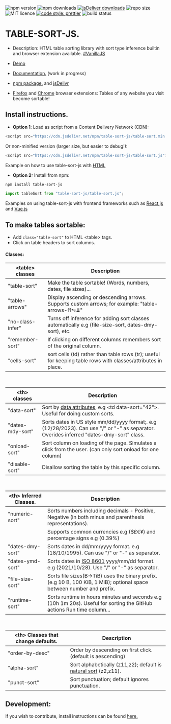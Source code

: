 ![npm version](https://img.shields.io/npm/v/table-sort-js)
![npm downloads](https://img.shields.io/npm/dm/table-sort-js)
[![jsDeliver downloads](https://data.jsdelivr.com/v1/package/npm/table-sort-js/badge)](https://www.jsdelivr.com/package/npm/table-sort-js)
![repo size](https://img.shields.io/github/repo-size/kyle-wannaacott/table-sort-js)
![MIT licence](https://img.shields.io/github/license/kyle-wannacott/table-sort-js)
[![code style: prettier](https://img.shields.io/badge/code_style-prettier-ff69b4.svg?style=flat-square)](https://github.com/prettier/prettier)
![build status](https://img.shields.io/github/actions/workflow/status/kyle-wannacott/table-sort-js/jest.yml?branch=master)

# TABLE-SORT-JS.

- Description: HTML table sorting library with sort type inference builtin and browser extension available. [#VanillaJS](http://vanilla-js.com/)

- [Demo](https://kyle-wannacott.github.io/Portfolio/#/GitHub)
- [Documentation.](https://kyle-wannacott.github.io/table-sort-js/docs/about.html)
  (work in progress)
- [npm package.](https://www.npmjs.com/package/table-sort-js) and [jsDelivr](https://www.jsdelivr.com/package/npm/table-sort-js)
- [Firefox](https://addons.mozilla.org/en-US/firefox/addon/table-sort-js/) and [Chrome](https://chrome.google.com/webstore/detail/table-sort-js/dioemkojkjhlhmfiocgniipejgkbfibb) browser extensions: Tables of any website you visit become sortable!

## Install instructions.

- <b>Option 1</b>: Load as script from a Content Delivery Network (CDN):

```javascript
<script src="https://cdn.jsdelivr.net/npm/table-sort-js/table-sort.min.js"></script>
```

Or non-minified version (larger size, but easier to debug!):

```javascript
<script src="https://cdn.jsdelivr.net/npm/table-sort-js/table-sort.js"></script>
```

Example on how to use table-sort-js with [HTML](https://kyle-wannacott.github.io/table-sort-js/docs/html5.html)

- <b>Option 2:</b> Install from npm:

```javascript
npm install table-sort-js
```

```javascript
import tableSort from "table-sort-js/table-sort.js";
```

Examples on using table-sort-js with frontend frameworks such as [React.js](https://kyle-wannacott.github.io/table-sort-js/docs/react.html) and [Vue.js](https://kyle-wannacott.github.io/table-sort-js/docs/vue.html)

## To make tables sortable:

- Add `class="table-sort"` to HTML &lt;table&gt; tags.
- Click on table headers to sort columns.

#### Classes:

| &lt;table&gt; classes | Description                                                                                                  |
| --------------------- | ------------------------------------------------------------------------------------------------------------ |
| "table-sort"          | Make the table sortable! (Words, numbers, dates, file sizes)...                                              |
| "table-arrows"        | Display ascending or descending arrows. Supports custom arrows; for example: "table-arrows-⇈⇋⇊"              |
| "no-class-infer"      | Turns off inference for adding sort classes automatically e.g (file-size-sort, dates-dmy-sort), etc.         |
| "remember-sort"       | If clicking on different columns remembers sort of the original column.                                      |
| "cells-sort"          | sort cells (td) rather than table rows (tr); useful for keeping table rows with classes/attributes in place. |

<br>

| &lt;th&gt; classes | Description                                                                                                                                                             |
| ------------------ | ----------------------------------------------------------------------------------------------------------------------------------------------------------------------- |
| "data-sort"        | Sort by [data attributes](https://developer.mozilla.org/en-US/docs/Learn/HTML/Howto/Use_data_attributes), e.g &lt;td data-sort="42"&gt;. Useful for doing custom sorts. |
| "dates-mdy-sort"   | Sorts dates in US style mm/dd/yyyy format;. e.g (12/28/2023). Can use "/" or "-" as separator. Overides inferred "dates-dmy-sort" class.                                |
| "onload-sort"      | Sort column on loading of the page. Simulates a click from the user. (can only sort onload for one column)                                                              |
| "disable-sort"     | Disallow sorting the table by this specific column.                                                                                                                     |

<br>

| &lt;th&gt; Inferred Classes. | Description                                                                                                                         |
| ---------------------------- | ----------------------------------------------------------------------------------------------------------------------------------- |
| "numeric-sort"               | Sorts numbers including decimals - Positive, Negative (in both minus and parenthesis representations).                              |
|                              | Supports common currencies e.g ($£€¥) and percentage signs e.g (0.39%)                                                              |
| "dates-dmy-sort"             | Sorts dates in dd/mm/yyyy format. e.g (18/10/1995). Can use "/" or "-" as separator.                                                |
| "dates-ymd-sort"             | Sorts dates in [ISO 8601](https://en.wikipedia.org/wiki/ISO_8601) yyyy/mm/dd format. e.g (2021/10/28). Use "/" or "-" as separator. |
| "file-size-sort"             | Sorts file sizes(B->TiB) uses the binary prefix. (e.g 10 B, 100 KiB, 1 MiB); optional space between number and prefix.              |
| "runtime-sort"               | Sorts runtime in hours minutes and seconds e.g (10h 1m 20s). Useful for sorting the GitHub actions Run time column...               |

<br>

| &lt;th&gt; Classes that change defaults. | Description                                                                                                         |
| ---------------------------------------- | ------------------------------------------------------------------------------------------------------------------- |
| "order-by-desc"                          | Order by descending on first click. (default is aescending)                                                         |
| "alpha-sort"                             | Sort alphabetically (z11,z2); default is [natural sort](https://en.wikipedia.org/wiki/Natural_sort_order) (z2,z11). |
| "punct-sort"                             | Sort punctuation; default ignores punctuation.                                                                      |

## Development:

If you wish to contribute, install instructions can be found [here.](https://kyle-wannacott.github.io/table-sort-js/docs/development.html)
